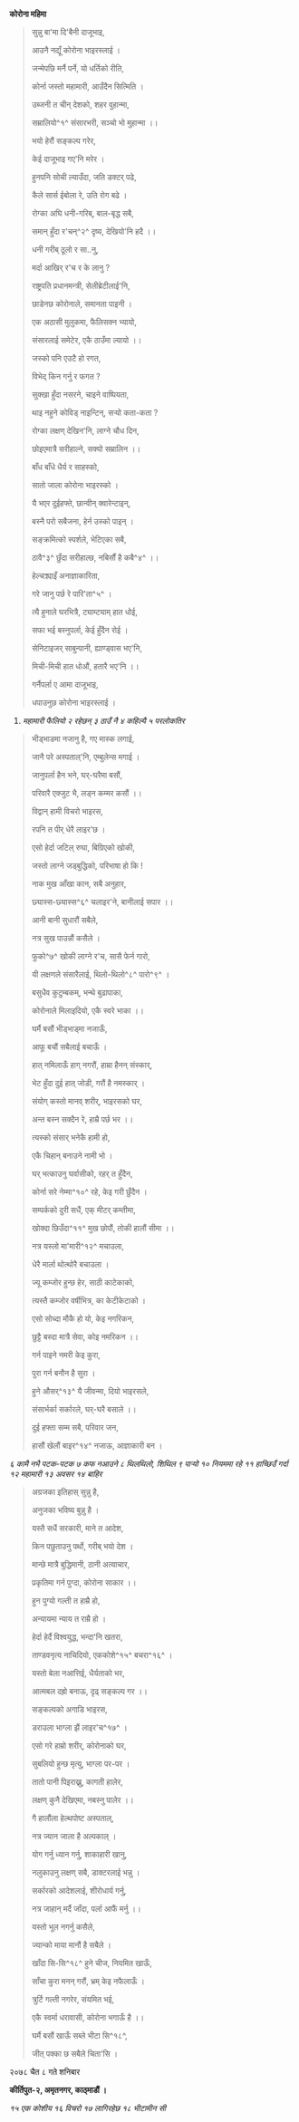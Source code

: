 **कोरोना महिमा**

> सुन्नु बा'मा दि'बैनी दाजूभाइ,
>
> आउनै नद्यूँ कोरोना भाइरस्लाई ।
>
> जन्मेपछि मर्नै पर्ने, यो धर्तिको रीति,
>
> कोर्ना जस्तो महामारी, आउँदैन सित्मिति ।
>
> उब्जनी त चीन् देशको, शहर वुहान्मा,
>
> सम्रालियो^१^ संसारभरी, सञ्चो भो मुहान्मा ।।
>
> भयो हेरौं सङ्कल्प गरेर,
>
> केई दाजूभाइ गए'नि मरेर ।
>
> हुनपनि सोची ल्याउँदा, जति डक्टर् पढे,
>
> कैले सार्स ईबोला रे, उति रोग बढे ।
>
> रोग्का अघि धनी-गरिब्, बाल-बृद्ध सबै,
>
> समान् हुँदा र'चन्^२^ दृष्य, देखियो'नि हदै ।।
>
> धनी गरीब् ठूलो र सा..नु,
>
> मर्दा आखिर् र'च र के लानु ?
>
> राष्ट्रपति प्रधानमन्त्री, सेलीब्रेटीलाई'नि,
>
> छाडेनछ कोरोनाले, समानता पाइनी ।
>
> एक अठासी मुलुकमा, फैलिसक्न भ्यायो,
>
> संसारलाई समेटेर, एकै ठाउँमा ल्यायो ।।
>
> जस्को पनि एउटै हो रगत,
>
> विभेद् किन गर्नु र फगत ?
>
> सुक्खा हुँदा नसरने, चाइने वाष्पियता,
>
> थाइ नहुने कोविड् नाइन्टिन्, सर्‍यो कता-कता ?
>
> रोग्का लक्षण् देखिन'नि, लाग्ने चौध दिन,
>
> छोइएमात्रै सरीहाल्ने, सक्यो सम्रालिन ।।
>
> बाँध बाँधे धैर्य र साहस्को,
>
> सातो जाला कोरोना भाइरस्को ।
>
> यै भएर दुईहफ्ते, छान्वीन् क्वारेन्टाइन्,
>
> बस्नै परो सबैजना, हेर्न उस्को पाइन् ।
>
> सङ्क्रमित्को स्पर्शले, भेटिएका सबै,
>
> ठावै^३^ छुँदा सरीहाल्छ, नबिर्सौं है कबै^४^ ।।
>
> हेल्चक्र्याइँ अनाज्ञाकारिता,
>
> गरे जानु पर्छ रे पारि'ता^५^ ।
>
> त्यै हुनाले घरभित्रै, ट्याम्ट्याम् हात धोई,
>
> सफा भई बस्नुपर्ला, केई हुँदैन रोई ।
>
> सेनिटाइजर् साबुन्पानी, ह्याण्ड्वास भए'नि,
>
> मिची-मिची हात धोऔं, हतारै भए'नि ।।
>
> गर्नैपर्ला ए आमा दाजूभाइ,
>
> धपाउनुछ कोरोना भाइरस्लाई ।

1.  *महामारी फैलियो २ रहेछन् ३ ठाउँ नै ४ कहिल्यै ५ परलोकतिर*

> भीड्भाडमा नजानु है, गए मास्क लगाई,
>
> जानै परे अस्पताल्'नि, एम्बुलेन्स मगाई ।
>
> जानुपर्ला हैन भने, घर्-घरैमा बसौं,
>
> परिवारै एक्जुट भै, लड्न कम्मर कसौं ।।
>
> विद्वान् हामी विचरो भाइरस,
>
> रपनि त पीर् धेरै लाइर'छ ।
>
> एसो हेर्दा जटिल् रुघा, बिग्रिएको खोकी,
>
> जस्तो लाग्ने जड्बुद्धिको, परिभाषा हो कि !
>
> नाक मुख आँखा कान, सबै अनुहार,
>
> छ्यास्स-छ्यास्स^६^ चलाइर'ने, बानीलाई सपार ।।
>
> आनी बानी सुधारौं सबैले,
>
> नत्र सुख पाउन्नौं कसैले ।
>
> फुको^७^ खोकी लाग्ने र'च, सासै फेर्न गारो,
>
> यी लक्षणले संसारैलाई, थिलो-थिलो^८^ पारो^९^ ।
>
> बसुधैव कुटुम्बकम्, भन्थे बुढापाका,
>
> कोरोनाले मिलाइदियो, एकै स्वरे भाका ।।
>
> घर्मै बसौं भीड्भाड्मा नजाऊँ,
>
> आफू बचौं सबैलाई बचाऊँ ।
>
> हात् नमिलाऊँ हाग् नगरौं, हाम्रा हैनन् संस्कार्,
>
> भेट हुँदा दुई हात् जोडी, गरौं है नमस्कार् ।
>
> संयोग् कस्तो मानव् शरीर्, भाइरसको घर,
>
> अन्त बस्न सक्दैन रे, हाम्रै पर्छ भर ।।
>
> त्यस्को संसार् भनेकै हामी हो,
>
> एकै चिहान् बनाउने नामी भो ।
>
> घर् भत्काउनु घर्वासीको, रहर् त हुँदैन,
>
> कोर्ना सरे नेम्मा^१०^ रहे, केइ गरी छुँदैन ।
>
> सम्पर्कको दुरी सधैं, एक् मीटर् कम्तीमा,
>
> खोक्दा छिउँदा^११^ मुख छोपौं, तोकी हालौं सीमा ।।
>
> नत्र यस्लो मा'मारी^१२^ मचाउला,
>
> धेरै मार्ला थोत्थोरै बचाउला ।
>
> ज्यू कम्जोर हुन्छ हेर, साठी काटेकाको,
>
> त्यस्तै कम्जोर वर्षीभित्र, का केटीकेटाको ।
>
> एसो सोच्दा मौकै हो यो, केइ नगरिकन,
>
> छुट्टै बस्दा मात्रै सेवा, कोइ नमरिकन ।।
>
> गर्न पाइने नमरी केइ कुरा,
>
> पुरा गर्न बनौन है सुरा ।
>
> हुने औसर्^१३^ यै जीवन्मा, दियो भाइरसले,
>
> संसार्भर्का सर्कारले, घर्-घरै बसाले ।।
>
> दुई हफ्ता सम्म सबै, परिवार जन,
>
> हासौं खेलौं बाइर^१४^ नजाऊ, आज्ञाकारी बन ।

*६ कामै नभै पटक-पटक ७ कफ नआउने ८ थिलथिलो, शिथिल ९ पार्‍यो १० नियममा रहे ११
हाच्छिउँ गर्दा १२ महामारी १३ अवसर १४ बाहिर*

> अग्रजका इतिहास् सुन्नु है,
>
> अनुजका भविष्य बुन्नु है ।
>
> यस्तै सधैं सरकारी, माने त आदेश,
>
> किन पछुताउनु पर्थो, गरीब् भयो देश ।
>
> मान्छे मात्रै बुद्धिमानी, ठानी अत्याचार,
>
> प्रकृतिमा गर्न पुग्दा, कोरोना साकार ।।
>
> हुन पुग्यो गल्ती त हाम्रै हो,
>
> अन्यायमा न्याय त राम्रै हो ।
>
> हेर्दा हेर्दै विश्वयुद्ध, भन्दा'नि खतरा,
>
> ताण्डवनृत्य नाचिदियो, एककोशे^१५^ बचरा^१६^ ।
>
> यस्तो बेला नआत्तिई, धैर्यताको भर,
>
> आत्मबल दह्रो बनाऊ, दृढ् सङ्कल्प गर ।।
>
> सङ्कल्पको अगाडि भाइरस,
>
> डराउला भाग्ला झैं लाइर'च^१७^ ।
>
> एसो गरे हाम्रो शरीर्, कोरोनाको घर,
>
> सुबलियो हुन्छ मृत्यु, भाग्ला पर-पर ।
>
> तातो पानी पिइराख्नु, कागती हालेर,
>
> लक्षण् कुनै देखिएमा, नबस्नु पालेर ।।
>
> गै हालौंला हेल्थपोष्ट अस्पताल्,
>
> नत्र ज्यान जाला है अल्पकाल् ।
>
> योग गर्नु ध्यान गर्नु, शाकाहारी खानु,
>
> नलुकाउनु लक्षण् सबै, डाक्टरलाई भन्नु ।
>
> सर्कारको आदेशलाई, शीरोधार्य गर्नु,
>
> नत्र जाहान् मर्दै जाँदा, पर्ला आफैं मर्नु ।।
>
> यस्तो भूल नगर्नु कसैले,
>
> ज्यान्को माया मानौं है सबैले ।
>
> खाँदा सि-सि^१८^ हुने चीज, नियमित खाऊँ,
>
> साँचा कुरा मनन् गरौं, भ्रम् केइ नफैलाऊँ ।
>
> त्रुर्टि गल्ती नगरेर, संयमित भई,
>
> एकै स्वर्मा धरावासी, कोरोना भगाऊँ है ।।
>
> घर्मै बसौं खाऊँ सब्ले भीटा सि^१८^,
>
> जीत् पक्का छ सबैले चिता'सि ।

२०७८ चैत ८ गते शनिबार

**कीर्तिपुत-२, अमृतनगर, काठ्माडौं ।**

*१५ एक कोशीय १६ विचरो १७ लागिरहेछ १८ भीटामीन सी*
